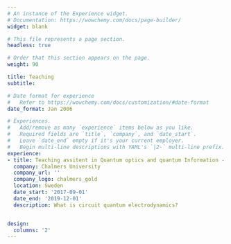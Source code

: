 ```yaml
---
# An instance of the Experience widget.
# Documentation: https://wowchemy.com/docs/page-builder/
widget: blank

# This file represents a page section.
headless: true

# Order that this section appears on the page.
weight: 90

title: Teaching
subtitle:

# Date format for experience
#   Refer to https://wowchemy.com/docs/customization/#date-format
date_format: Jan 2006

# Experiences.
#   Add/remove as many `experience` items below as you like.
#   Required fields are `title`, `company`, and `date_start`.
#   Leave `date_end` empty if it's your current employer.
#   Begin multi-line descriptions with YAML's `|2-` multi-line prefix.
experience:
- title: Teaching assitent in Quantum optics and quantum Information - FKA173
  company: Chalmers University
  company_url: ''
  company_logo: chalmers_gold
  location: Sweden
  date_start: '2017-09-01'
  date_end: '2019-12-01'
  description: What is circuit quantum electrodynamics?


design:
  columns: '2'
---
```


